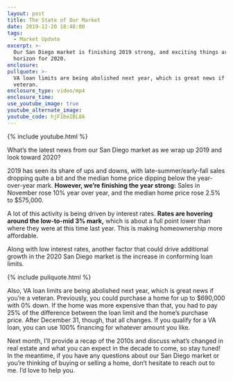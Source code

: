 ```yaml
---
layout: post
title: The State of Our Market
date: 2019-12-20 18:48:00
tags:
  - Market Update
excerpt: >-
  Our San Diego market is finishing 2019 strong, and exciting things are on the
  horizon for 2020.
enclosure:
pullquote: >-
  VA loan limits are being abolished next year, which is great news if you’re a
  veteran.
enclosure_type: video/mp4
enclosure_time:
use_youtube_image: true
youtube_alternate_image:
youtube_code: hjF1beIBL8A
---
```


{% include youtube.html %}

What’s the latest news from our San Diego market as we wrap up 2019 and look toward 2020?

2019 has seen its share of ups and downs, with late-summer/early-fall sales dropping quite a bit and the median home price dipping below the year-over-year mark. **However, we’re finishing the year strong:** Sales in November rose 10% year over year, and the median home price rose 2.5% to $575,000.&nbsp;

A lot of this activity is being driven by interest rates. **Rates are hovering around the low-to-mid 3% mark,** which is about a full point lower than where they were at this time last year. This is making homeownership more affordable.&nbsp;

Along with low interest rates, another factor that could drive additional growth in the 2020 San Diego market is the increase in conforming loan limits.&nbsp;

{% include pullquote.html %}

Also, VA loan limits are being abolished next year, which is great news if you’re a veteran. Previously, you could purchase a home for up to $690,000 with 0% down. If the home was more expensive than that, you had to pay 25% of the difference between the loan limit and the home’s purchase price. After December 31, though, that all changes. If you qualify for a VA loan, you can use 100% financing for whatever amount you like.&nbsp;

Next month, I’ll provide a recap of the 2010s and discuss what’s changed in real estate and what you can expect in the decade to come, so stay tuned\! In the meantime, if you have any questions about our San Diego market or you’re thinking of buying or selling a home, don’t hesitate to reach out to me. I’d love to help you.&nbsp;<br>&nbsp;

&nbsp;